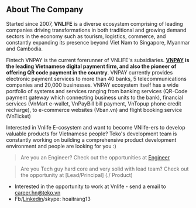 ## About The Company

Started since 2007, **VNLIFE** is a diverse ecosystem comprising of leading companies driving transformations in both traditional and growing demand sectors in the economy such as tourism, logistics, commerce, and constantly expanding its presence beyond Viet Nam to Singapore, Myanmar and Cambodia.

Fintech VNPAY is the current forerunner of VNLIFE's subsidiaries. **[VNPAY](https://vnpay.vn/) is the leading Vietnamese digital payment firm, and also the pioneer of offering QR code payment in the country**. VNPAY currently provides electronic payment services to more than 40 banks, 5 telecommunications companies and 20,000 businesses. VNPAY ecosystem itself has a wide portfolio of systems and services ranging from banking services (QR-Code payment gateway which connecting business units to the bank), financial services (VnMart e-wallet, VnPayBill bill payment, VnTopup phone credit recharge), to e-commerce websites (Vban.vn) and flight booking service (VnTicket)

Interested in Vnlife E-cosystem and want to become VNlife-ers to develop valuable products for Vietnamese people? Teko's development team is constantly working on building a comprehensive product development environment and people are looking for you :)

> Are you an Engineer? Check out the opportunities at [Engineer](./Engineer)


> Are you Tech guy hard core and very solid with lead team? Check out the opportunity at [Lead/Principal] (./ Product)

* Interested in the opportunity to work at Vnlife - send a email to career.hn@teko.vn
* Fb/[Linkedin](https://www.linkedin.com/in/hoaitrang13/)/skype: hoaitrang13
